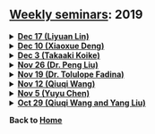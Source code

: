 ## [Weekly seminars](./index.md): 2019

<body>
    <details>
        <summary><u><b>Dec 17 (Liyuan Lin)</b></u></summary>
        <ol>
          <blockquote>
            <p><b> Title: Stochastic Stackelberg differential reinsurance games under time-inconsistent mean-variance framework </b></p>
            <p><b> Speaker: Liyuan Lin (Graduate Student, Central University of Finance and Economics & University of Waterloo) </b></p>
            <p><b> Time: 3:00pm-4:00pm, Dec 17 (Tue) </b></p>
            <p><b> Location: M3-3001, University of Waterloo </b></p>
          </blockquote>
        </ol>
    </details>
  

   <details>
        <summary><u><b>Dec 10 (Xiaoxue Deng)</b></u></summary>
        <ol>
          <blockquote>
            <p><b> Title: Robustness in the optimization of risk measures </b></p>
            <p><b> Speaker: Xiaoxue Deng (PhD Candidate, University of Waterloo) </b></p>
            <p><b> Time: 3:00pm-4:00pm, Dec 10 (Tue) </b></p>
            <p><b> Location: M3-3001, University of Waterloo </b></p>
          </blockquote>
        </ol>
    </details>


   <details>
        <summary><u><b>Dec 3 (Takaaki Koike)</b></u></summary>
        <ol>
          <blockquote>
            <p><b> Title: Capital Allocation of non-differentiable risk measures </b></p>
            <p><b> Speaker: Takaaki Koike (PhD Candidate, University of Waterloo) </b></p>
            <p><b> Time: 3:00pm-4:00pm, Dec 3 (Tue) </b></p>
            <p><b> Location: M3-3001, University of Waterloo </b></p>
          </blockquote>
        </ol>
    </details>


   <details>
        <summary><u><b>Nov 26 (Dr. Peng Liu)</b></u></summary>
        <ol>
          <blockquote>
            <p><b> Title: General convex order on risk aggregation </b></p>
            <p><b> Speaker: Peng Liu (Postdoc Fellow, University of Waterloo) </b></p>
            <p><b> Time: 3:00pm-4:00pm, Nov 26 (Tue) </b></p>
            <p><b> Location: M3-3001, University of Waterloo </b></p>
          </blockquote>
        </ol>
    </details>


   <details>
        <summary><u><b>Nov 19 (Dr. Tolulope Fadina)</b></u></summary>
        <ol>
          <blockquote>
            <p><b> Title: Characterization of some risk measures </b></p>
            <p><b> Speaker: Tolulope Fadina (Postdoc Fellow, University of Waterloo) </b></p>
            <p><b> Time: 3:00pm-4:00pm, Nov 19 (Tue) </b></p>
            <p><b> Location: M3-3001, University of Waterloo </b></p>
          </blockquote>
        </ol>
    </details>


   <details>
        <summary><u><b>Nov 12 (Qiuqi Wang)</b></u></summary>
        <ol>
          <blockquote>
            <p><b> Title: Signed Choquet integrals on L^p spaces (continued) </b></p>
            <p><b> Speaker: Qiuqi Wang (PhD Candidate, University of Waterloo) </b></p>
            <p><b> Time: 3:00pm-4:00pm, Nov 12 (Tue) </b></p>
            <p><b> Location: M3-3001, University of Waterloo </b></p>
          </blockquote>
        </ol>
    </details>


   <details>
        <summary><u><b>Nov 5 (Yuyu Chen)</b></u></summary>
        <ol>
          <blockquote>
            <p><b> Title: Combining p-values via weighted harmonic averaging </b></p>
            <p><b> Speaker: Yuyu Chen (PhD Candidate, University of Waterloo) </b></p>
            <p><b> Time: 3:00pm-5:00pm, Nov 5 (Tue) </b></p>
            <p><b> Location: M3-3001, University of Waterloo </b></p>
          </blockquote>
        </ol>
    </details>


   <details>
        <summary><u><b>Oct 29 (Qiuqi Wang and Yang Liu)</b></u></summary>
        <ol>
          <blockquote>
            <p><b> Title I: Signed Choquet integrals on L^p spaces </b></p>
            <p><b> Speaker I: Qiuqi Wang (PhD Candidate, University of Waterloo) </b></p>
            <p><b> Title II: On the ordering of aggregation sets </b></p>
            <p><b> Speaker II: Yang Liu (PhD Candidate, Tsinghua University & University of Waterloo) </b></p>
            <p><b> Time: 4:00pm-6:00pm, Oct 29 (Tue) </b></p>
            <p><b> Location: M3-4206, University of Waterloo </b></p>
          </blockquote>
        </ol>
    </details>

</body>

<b>Back to [Home](./index.md)</b>
